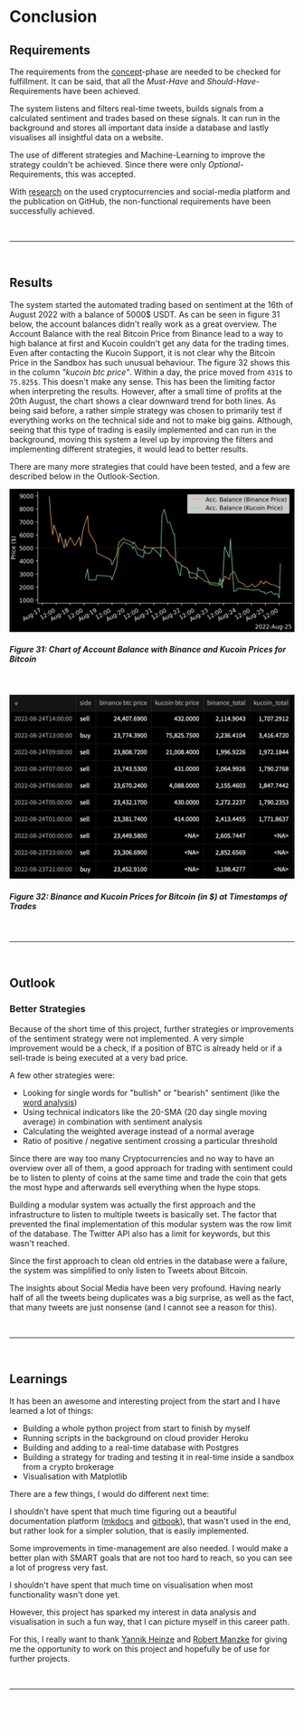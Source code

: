 # Conclusion 

## Requirements

The requirements from the [concept](2_Concept.md#requirements-analysis)-phase are needed to be checked for fulfillment.
It can be said, that all the *Must-Have* and *Should-Have*-Requirements have been achieved. 

The system listens and filters real-time tweets, builds signals from a calculated sentiment and trades based on these signals.
It can run in the background and stores all important data inside a database and lastly visualises all insightful data on a website.

The use of different strategies and Machine-Learning to improve the strategy couldn't be achieved. Since there were only *Optional*-Requirements, this was accepted.

With [research](1_Research.md) on the used cryptocurrencies and social-media platform and the publication on GitHub, the non-functional requirements have been successfully achieved.

</br>

---

</br>

## Results 
The system started the automated trading based on sentiment at the 16th of August 2022 with a balance of 5000$ USDT. 
As can be seen in figure 31 below, the account balances didn't really work as a great overview. The Account Balance with the real Bitcoin Price from Binance lead to a way to high balance at first and Kucoin couldn't get any data for the trading times. Even after contacting the Kucoin Support, it is not clear why the Bitcoin Price in the Sandbox has such unusual behaviour. The figure 32 shows this in the column *"kucoin btc price"*. Within a day, the price moved from `431$` to `75.825$`. This doesn't make any sense.
This has been the limiting factor when interpreting the results.
However, after a small time of profits at the 20th August, the chart shows a clear downward trend for both lines. As being said before, a rather simple strategy was chosen to primarily test if everything works on the technical side and not to make big gains. Although, seeing that this type of trading is easily implemented and can run in the background, moving this system a level up by improving the filters and implementing different strategies, it would lead to better results. 

There are many more strategies that could have been tested, and a few are described below in the Outlook-Section.

![acc balance chart](./img/results/chart_acc_balances.png)

##### *Figure 31: Chart of Account Balance with Binance and Kucoin Prices for Bitcoin*

</br>

![](./img/results/kucoin_vs_binance_price.png)
##### *Figure 32: Binance and Kucoin Prices for Bitcoin (in $) at Timestamps of Trades*

</br>

---

</br>

## Outlook

### Better Strategies

Because of the short time of this project, further strategies or improvements of the sentiment strategy were not implemented.
A very simple improvement would be a check, if a position of BTC is already held or if a sell-trade is being executed at a very bad price.


A few other strategies were:
- Looking for single words for "bullish" or "bearish" sentiment (like the [word analysis](./7_Visualisation.md#word-analysis))
- Using technical indicators like the 20-SMA (20 day single moving average) in combination with sentiment analysis
- Calculating the weighted average instead of a normal average
- Ratio of positive / negative sentiment crossing a particular threshold

Since there are way too many Cryptocurrencies and no way to have an overview over all of them, a good approach for trading with sentiment could be to listen to plenty of coins at the same time and trade the coin that gets the most hype and afterwards sell everything when the hype stops. 

Building a modular system was actually the first approach and the infrastructure to listen to multiple tweets is basically set.
The factor that prevented the final implementation of this modular system was the row limit of the database. The Twitter API also has a limit for keywords, but this wasn't reached.

Since the first approach to clean old entries in the database were a failure, the system was simplified to only listen to Tweets about Bitcoin.

The insights about Social Media have been very profound. Having nearly half of all the tweets being duplicates was a big surprise, as well as the fact, that many tweets are just nonsense (and I cannot see a reason for this).

</br>

---

</br>


## Learnings

It has been an awesome and interesting project from the start and I have learned a lot of things:

- Building a whole python project from start to finish by myself
- Running scripts in the background on cloud provider Heroku
- Building and adding to a real-time database with Postgres
- Building a strategy for trading and testing it in real-time inside a sandbox from a crypto brokerage
- Visualisation with Matplotlib

There are a few things, I would do different next time:

I shouldn't have spent that much time figuring out a beautiful documentation platform ([mkdocs](https://www.mkdocs.org) and [gitbook](https://www.gitbook.com)), that wasn't used in the end, but rather look for a simpler solution, that is easily implemented. 

Some improvements in time-management are also needed. I would make a better plan with SMART goals that are not too hard to reach, so you can see a lot of progress very fast.

I shouldn't have spent that much time on visualisation when most functionality wasn't done yet.

However, this project has sparked my interest in data analysis and visualisation in such a fun way, that I can picture myself in this career path.

For this, I really want to thank [Yannik Heinze](y.heinze@chainsulting.de) and [Robert Manzke](https://www.fh-kiel.de/fachbereiche/informatik-und-elektrotechnik/wir-ueber-uns/lehre/professuren-und-lehrkraefte-fuer-besondere-aufgaben-lfba/manzke-prof-dr-robert/) for giving me the opportunity to work on this project and hopefully be of use for further projects.


</br>

---

</br>

<div style="display: inline;" >
<a href="https://github.com/moerv9/sentiment/blob/main/docs/7_Visualisation.md"><button onclick="" type="button"  style="border: 2px white solid; background-color: transparent; color:white; border-radius: 8px; padding: 10px;">< Previous Chapter: Visualisation</button></a>
<a href="https://github.com/moerv9/sentiment/blob/main/docs/9_Appendices.md"><button type="button"  style="float:right; border: 2px white solid; background-color: transparent; color:white; border-radius: 8px; padding: 10px;">Next Chapter: Appendices ></button></a>
</div>

</br>